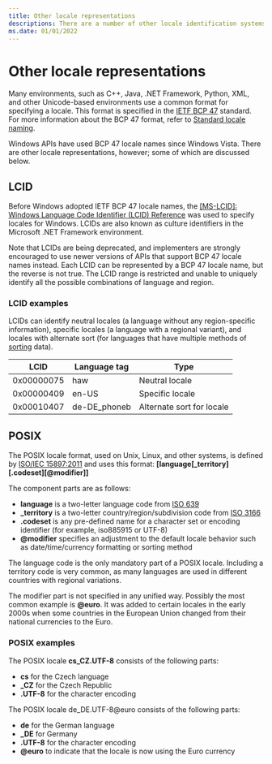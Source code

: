 ```yaml
---
title: Other locale representations
descriptions: There are a number of other locale identification systems that you should be aware of, such as LCID (obsolete Windows Locale Identifier).
ms.date: 01/01/2022
---
```

# Other locale representations

Many environments, such as C++, Java, .NET Framework, Python, XML, and other Unicode-based environments use a common format for specifying a locale. This format is specified in the [IETF BCP 47](https://www.ietf.org/rfc/bcp/bcp47.txt) standard. For more information about the BCP 47 format, refer to [Standard locale naming](standard-locale-names.md).

Windows APIs have used BCP 47 locale names since Windows Vista. There are other locale representations, however; some of which are discussed below.

## LCID

Before Windows adopted IETF BCP 47 locale names, the [[MS-LCID]: Windows Language Code Identifier (LCID) Reference](https://learn.microsoft.com/openspecs/windows_protocols/ms-lcid/70feba9f-294e-491e-b6eb-56532684c37f) was used to specify locales for Windows. LCIDs are also known as culture identifiers in the Microsoft .NET Framework environment.

Note that LCIDs are being deprecated, and implementers are strongly encouraged to use newer versions of APIs that support BCP 47 locale names instead. Each LCID can be represented by a BCP 47 locale name, but the reverse is not true. The LCID range is restricted and unable to uniquely identify all the possible combinations of language and region.

### LCID examples

LCIDs can identify neutral locales (a language without any region-specific information), specific locales (a language with a regional variant), and locales with alternate sort (for languages that have multiple methods of [sorting](sorting-and-string-comparison.md) data).

|LCID |Language tag |Type |
|---------|---------|---------|
|0x00000075 |haw |Neutral locale |
|0x00000409 |en-US |Specific locale |
|0x00010407 |de-DE_phoneb |Alternate sort for locale |

## POSIX

The POSIX locale format, used on Unix, Linux, and other systems, is defined by [ISO/IEC 15897:2011](https://www.iso.org/standard/50707.html) and uses this format: **[language[_territory][.codeset][@modifier]]**

The component parts are as follows:

- **language** is a two-letter language code from [ISO 639](https://www.iso.org/iso-639-language-codes.html)
- **_territory** is a two-letter country/region/subdivision code from [ISO 3166](https://www.iso.org/iso-3166-country-codes.html)
- **.codeset** is any pre-defined name for a character set or encoding identifier (for example, iso885915 or UTF-8)
- **@modifier** specifies an adjustment to the default locale behavior such as date/time/currency formatting or sorting method

The language code is the only mandatory part of a POSIX locale. Including a territory code is very common, as many languages are used in different countries with regional variations.

The modifier part is not specified in any unified way. Possibly the most common example is **@euro**. It was added to certain locales in the early 2000s when some countries in the European Union changed from their national currencies to the Euro.

### POSIX examples

The POSIX locale **cs_CZ.UTF-8** consists of the following parts:

- **cs** for the Czech language
- **_CZ** for the Czech Republic
- **.UTF-8** for the character encoding

The POSIX locale de_DE.UTF-8@euro consists of the following parts:

- **de** for the German language
- **_DE** for Germany
- **.UTF-8** for the character encoding
- **@euro** to indicate that the locale is now using the Euro currency
